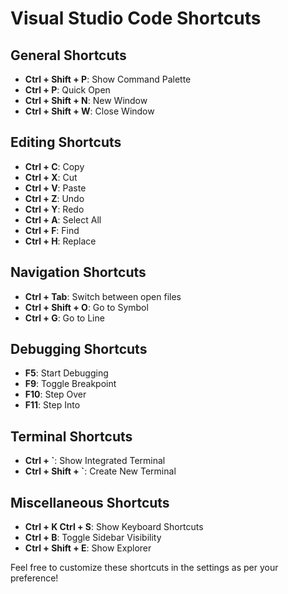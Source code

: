 # Visual Studio Code Shortcuts

## General Shortcuts
- **Ctrl + Shift + P**: Show Command Palette
- **Ctrl + P**: Quick Open
- **Ctrl + Shift + N**: New Window
- **Ctrl + Shift + W**: Close Window

## Editing Shortcuts
- **Ctrl + C**: Copy
- **Ctrl + X**: Cut
- **Ctrl + V**: Paste
- **Ctrl + Z**: Undo
- **Ctrl + Y**: Redo
- **Ctrl + A**: Select All
- **Ctrl + F**: Find
- **Ctrl + H**: Replace

## Navigation Shortcuts
- **Ctrl + Tab**: Switch between open files
- **Ctrl + Shift + O**: Go to Symbol
- **Ctrl + G**: Go to Line

## Debugging Shortcuts
- **F5**: Start Debugging
- **F9**: Toggle Breakpoint
- **F10**: Step Over
- **F11**: Step Into

## Terminal Shortcuts
- **Ctrl + `**: Show Integrated Terminal
- **Ctrl + Shift + `**: Create New Terminal

## Miscellaneous Shortcuts
- **Ctrl + K Ctrl + S**: Show Keyboard Shortcuts
- **Ctrl + B**: Toggle Sidebar Visibility
- **Ctrl + Shift + E**: Show Explorer

Feel free to customize these shortcuts in the settings as per your preference!
